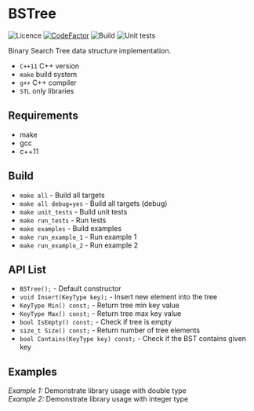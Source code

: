 # BSTree

![Licence](https://img.shields.io/github/license/AlexandarDjordjevic/BSTree?style=flat) 
[![CodeFactor](https://www.codefactor.io/repository/github/alexandardjordjevic/bstree/badge)](https://www.codefactor.io/repository/github/alexandardjordjevic/bstree)
![Build](https://github.com/AlexandarDjordjevic/BSTree/workflows/Build/badge.svg)
![Unit tests](https://github.com/AlexandarDjordjevic/BSTree/workflows/Unit%20tests/badge.svg)

Binary Search Tree data structure implementation.

* `C++11` C++ version
* `make` build system
* `g++` C++ compiler
* `STL` only libraries

## Requirements

* make
* gcc
* c++11

## Build

* `make all` - Build all targets
* `make all debug=yes` - Build all targets (debug)
* `make unit_tests` - Build unit tests
* `make run_tests` - Run tests
* `make examples` - Build examples
* `make run_example_1` - Run example 1
* `make run_example_2` - Run example 2

## API List

* `BSTree();` - Default constructor
* `void Insert(KeyType key);` - Insert new element into the tree
* `KeyType Min() const;` - Return tree min key value
* `KeyType Max() const;` - Return tree max key value
* `bool IsEmpty() const;` - Check if tree is empty
* `size_t Size() const;` - Return number of tree elements
* `bool Contains(KeyType key) const;` - Check if the BST contains given key

## Examples

_Example 1:_ Demonstrate library usage with double type  
_Example 2:_ Demonstrate library usage with integer type
